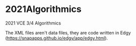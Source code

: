 # 2021Algorithmics
2021 VCE 3/4 Algorithmics

The XML files aren't data files, they are code written in Edgy (https://snapapps.github.io/edgy/app/edgy.html).
